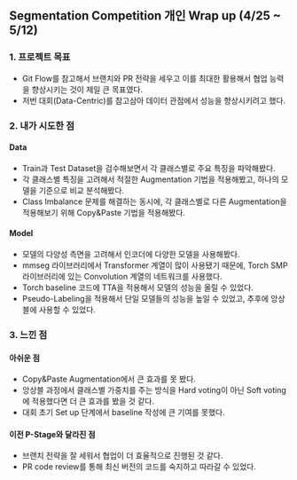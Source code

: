 ## Segmentation Competition 개인 Wrap up (4/25 ~ 5/12)

### 1. 프로젝트 목표
- Git Flow를 참고해서 브랜치와 PR 전략을 세우고 이를 최대한 활용해서 협업 능력을 향상시키는 것이 제일 큰 목표였다.
- 저번 대회(Data-Centric)를 참고삼아 데이터 관점에서 성능을 향상시키려고 했다.

### 2. 내가 시도한 점
#### Data
- Train과 Test Dataset을 검수해보면서 각 클래스별로 주요 특징을 파악해봤다.
- 각 클래스별 특징을 고려해서 적절한 Augmentation 기법을 적용해봤고, 하나의 모델을 기준으로 비교 분석해봤다.
- Class Imbalance 문제를 해결하는 동시에, 각 클래스별로 다른 Augmentation을 적용해보기 위해 Copy&Paste 기법을 적용해봤다.

#### Model
- 모델의 다양성 측면을 고려해서 인코더에 다양한 모델을 사용해봤다.
- mmseg 라이브러리에서 Transformer 계열이 많이 사용됐기 때문에, Torch SMP 라이브러리에 있는 Convolution 계열의 네트워크를 사용했다.
- Torch baseline 코드에 TTA을 적용해서 모델의 성능을 올릴 수 있었다.
- Pseudo-Labeling을 적용해서 단일 모델들의 성능을 높일 수 있었고, 추후에 앙상블에 사용할 수 있었다.


### 3. 느낀 점
#### 아쉬운 점
- Copy&Paste Augmentation에서 큰 효과를 못 봤다.
- 앙상블 과정에서 클래스별 가중치를 주는 방식을 Hard voting이 아닌 Soft voting에 적용했다면 더 큰 효과를 봤을 것 같다.
- 대회 초기 Set up 단계에서 baseline 작성에 큰 기여를 못했다.

#### 이전 P-Stage와 달라진 점
- 브랜치 전략을 잘 세워서 협업이 더 효율적으로 진행된 것 같다.
- PR code review를 통해 최신 버전의 코드를 숙지하고 따라갈 수 있었다.

